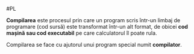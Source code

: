 #PL 

**Compilarea** este procesul prin care un program scris într-un limbaj de programare (cod sursă) este transformat într-un alt format, de obicei **cod mașină sau cod executabil** pe care calculatorul îl poate rula.

Compilarea se face cu ajutorul unui program special numit **compilator**.